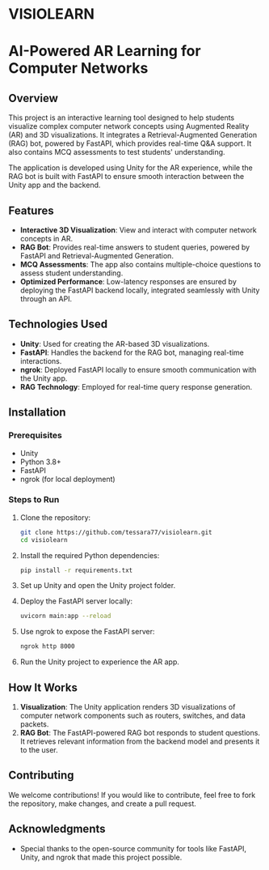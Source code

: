 # VISIOLEARN
# AI-Powered AR Learning for Computer Networks

## Overview
This project is an interactive learning tool designed to help students visualize complex computer network concepts using Augmented Reality (AR) and 3D visualizations. It integrates a Retrieval-Augmented Generation (RAG) bot, powered by FastAPI, which provides real-time Q&A support. It also contains MCQ assessments to test students' understanding.

The application is developed using Unity for the AR experience, while the RAG bot is built with FastAPI to ensure smooth interaction between the Unity app and the backend.

## Features
- **Interactive 3D Visualization**: View and interact with computer network concepts in AR.
- **RAG Bot**: Provides real-time answers to student queries, powered by FastAPI and Retrieval-Augmented Generation.
- **MCQ Assessments**: The app also contains multiple-choice questions to assess student understanding.
- **Optimized Performance**: Low-latency responses are ensured by deploying the FastAPI backend locally, integrated seamlessly with Unity through an API.

## Technologies Used
- **Unity**: Used for creating the AR-based 3D visualizations.
- **FastAPI**: Handles the backend for the RAG bot, managing real-time interactions.
- **ngrok**: Deployed FastAPI locally to ensure smooth communication with the Unity app.
- **RAG Technology**: Employed for real-time query response generation.

## Installation

### Prerequisites
- Unity
- Python 3.8+ 
- FastAPI
- ngrok (for local deployment)

### Steps to Run
1. Clone the repository:
    ```bash
    git clone https://github.com/tessara77/visiolearn.git
    cd visiolearn
    ```

2. Install the required Python dependencies:
    ```bash
    pip install -r requirements.txt
    ```

3. Set up Unity and open the Unity project folder.

4. Deploy the FastAPI server locally:
    ```bash
    uvicorn main:app --reload
    ```

5. Use ngrok to expose the FastAPI server:
    ```bash
    ngrok http 8000
    ```

6. Run the Unity project to experience the AR app.

## How It Works
1. **Visualization**: The Unity application renders 3D visualizations of computer network components such as routers, switches, and data packets.
2. **RAG Bot**: The FastAPI-powered RAG bot responds to student questions. It retrieves relevant information from the backend model and presents it to the user.
   
## Contributing
We welcome contributions! If you would like to contribute, feel free to fork the repository, make changes, and create a pull request.

## Acknowledgments
- Special thanks to the open-source community for tools like FastAPI, Unity, and ngrok that made this project possible.


